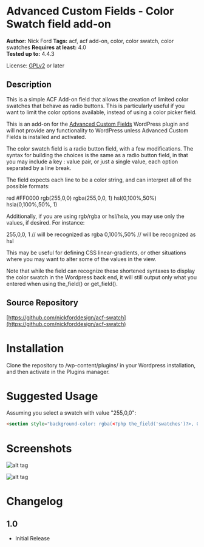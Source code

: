 Advanced Custom Fields - Color Swatch field add-on
===

**Author:** Nick Ford 
**Tags:** acf, acf add-on, color, color swatch, color swatches
**Requires at least:** 4.0  
**Tested up to:** 4.4.3

License: [GPLv2](http://www.gnu.org/licenses/gpl-2.0.html) or later

Description
---

This is a simple ACF Add-on field that allows the creation of limited color swatches that behave as radio buttons. This is particularly useful if you want to limit the color options available, instead of using a color picker field. 

This is an add-on for the [Advanced Custom Fields](http://wordpress.org/extend/plugins/advanced-custom-fields/)
WordPress plugin and will not provide any functionality to WordPress unless Advanced Custom Fields is installed
and activated.

The color swatch field is a radio button field, with a few modifications. The syntax for building the choices is the same as a radio button field, in that you may include a key : value pair, or just a single value, each option separated by a line break. 

The field expects each line to be a color string, and can interpret all of the possible formats: 

red
\#FF0000
rgb(255,0,0)
rgba(255,0,0, 1)
hsl(0,100%,50%)
hsla(0,100%,50%, 1)

Additionally, if you are using rgb/rgba or hsl/hsla, you may use only the values, if desired. For instance:

255,0,0, 1 // will be recognized as rgba
0,100%,50% // will be recognized as hsl

This may be useful for defining CSS linear-gradients, or other situations where you may want to alter some of the values in the view.

Note that while the field can recognize these shortened syntaxes to display the color swatch in the Wordpress back end, it will still output only what you entered when using the_field() or get_field().


Source Repository
---
[https://github.com/nickforddesign/acf-swatch](https://github.com/nickforddesign/acf-swatch)


Installation
===

Clone the repository to /wp-content/plugins/ in your Wordpress installation, and then activate in the Plugins manager.

Suggested Usage
===

Assuming you select a swatch with value "255,0,0":

```html
<section style="background-color: rgba(<?php the_field('swatches')?>, 0.9">
```

Screenshots
===

![alt tag](https://raw.github.com/nickforddesign/acf-swatch/images/choices.png)

![alt tag](https://raw.github.com/nickforddesign/acf-swatch/images/swatches.png)

Changelog
===

1.0
---
* Initial Release
